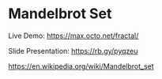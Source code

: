 # Mandelbrot Set

Live Demo: https://max.octo.net/fractal/

Slide Presentation: https://rb.gy/pyqzeu

https://en.wikipedia.org/wiki/Mandelbrot_set